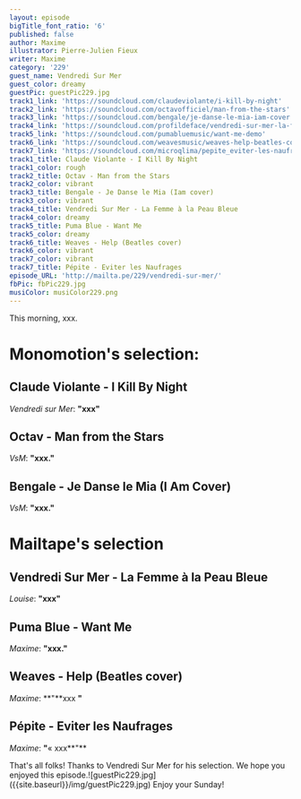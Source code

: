 ```yaml
---
layout: episode
bigTitle_font_ratio: '6'
published: false
author: Maxime
illustrator: Pierre-Julien Fieux
writer: Maxime
category: '229'
guest_name: Vendredi Sur Mer
guest_color: dreamy
guestPic: guestPic229.jpg
track1_link: 'https://soundcloud.com/claudeviolante/i-kill-by-night'
track2_link: 'https://soundcloud.com/octavofficiel/man-from-the-stars'
track3_link: 'https://soundcloud.com/bengale/je-danse-le-mia-iam-cover'
track4_link: 'https://soundcloud.com/profildeface/vendredi-sur-mer-la-femme-a-la-peau-bleue'
track5_link: 'https://soundcloud.com/pumabluemusic/want-me-demo'
track6_link: 'https://soundcloud.com/weavesmusic/weaves-help-beatles-cover'
track7_link: 'https://soundcloud.com/microqlima/pepite_eviter-les-naufrages'
track1_title: Claude Violante - I Kill By Night
track1_color: rough
track2_title: Octav - Man from the Stars
track2_color: vibrant
track3_title: Bengale - Je Danse le Mia (Iam cover)
track3_color: vibrant
track4_title: Vendredi Sur Mer - La Femme à la Peau Bleue
track4_color: dreamy
track5_title: Puma Blue - Want Me
track5_color: dreamy
track6_title: Weaves - Help (Beatles cover)
track6_color: vibrant
track7_color: vibrant
track7_title: Pépite - Eviter les Naufrages
episode_URL: 'http://mailta.pe/229/vendredi-sur-mer/'
fbPic: fbPic229.jpg
musiColor: musiColor229.png
---
```

<p id="introduction">This morning, xxx.</p>
 
# Monomotion's selection:

## Claude Violante - I Kill By Night
_Vendredi sur Mer_: **"**xxx**"**

## Octav - Man from the Stars
_VsM_: **"**xxx.**"**

## Bengale - Je Danse le Mia (I Am Cover)
_VsM_: **"**xxx.**"**

# Mailtape's selection

## Vendredi Sur Mer - La Femme à la Peau Bleue
_Louise_: **"**xxx**"**

## Puma Blue - Want Me
_Maxime_: **"**xxx.**"**

## Weaves - Help (Beatles cover)
_Maxime_: **"**xxx **"**

## Pépite - Eviter les Naufrages
_Maxime_: **"**« xxx**"**

<p id="outroduction">That's all folks! Thanks to Vendredi Sur Mer for his selection. We hope you enjoyed this episode.![guestPic229.jpg]({{site.baseurl}}/img/guestPic229.jpg)
 Enjoy your Sunday!</p>